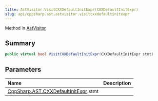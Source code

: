 ```yaml
---
title: AstVisitor.VisitCXXDefaultInitExpr(CXXDefaultInitExpr)
slug: api/cppsharp.ast.astvisitor.visitcxxdefaultinitexpr
---
```

Method in [AstVisitor](/api/cppsharp/ast/astvisitor)

## Summary



```csharp
public virtual bool VisitCXXDefaultInitExpr(CXXDefaultInitExpr stmt)
```

## Parameters

|Name|Description|
|:---|:---|
|[CppSharp.AST.CXXDefaultInitExpr](/api/cppsharp/ast/cxxdefaultinitexpr) stmt||

